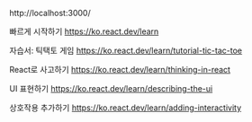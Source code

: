 http://localhost:3000/

빠르게 시작하기 https://ko.react.dev/learn

자습서: 틱택토 게임
https://ko.react.dev/learn/tutorial-tic-tac-toe

React로 사고하기
https://ko.react.dev/learn/thinking-in-react

UI 표현하기
https://ko.react.dev/learn/describing-the-ui

상호작용 추가하기
https://ko.react.dev/learn/adding-interactivity